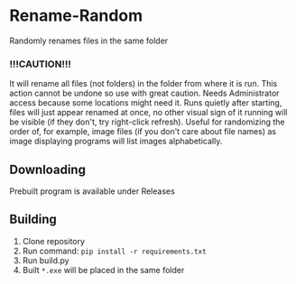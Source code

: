 # Rename-Random
Randomly renames files in the same folder


### **!!!CAUTION!!!**

It will rename all files (not folders) in the folder from where it is run. This action cannot be undone so use with great caution. Needs Administrator access because some locations might need it. Runs quietly after starting, files will just appear renamed at once, no other visual sign of it running will be visible (if they don't, try right-click refresh). Useful for randomizing the order of, for example, image files (if you don't care about file names) as image displaying programs will list images alphabetically.


## Downloading
Prebuilt program is available under Releases

## Building
1. Clone repository
2. Run command: `pip install -r requirements.txt`
3. Run build.py
4. Built `*.exe` will be placed in the same folder
